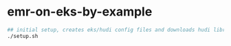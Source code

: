 # emr-on-eks-by-example

```bash
## initial setup, creates eks/hudi config files and downloads hudi library
./setup.sh
```